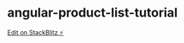 # angular-product-list-tutorial

[Edit on StackBlitz ⚡️](https://stackblitz.com/edit/angular-5q8dz5)